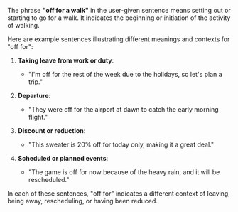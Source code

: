 The phrase <b>"off for a walk"</b> in the user-given sentence means setting out or starting to go for a walk. It indicates the beginning or initiation of the activity of walking.

Here are example sentences illustrating different meanings and contexts for "off for":

1. **Taking leave from work or duty**: 
   - "I'm off for the rest of the week due to the holidays, so let's plan a trip."
   
2. **Departure**:
   - "They were off for the airport at dawn to catch the early morning flight."

3. **Discount or reduction**:
   - "This sweater is 20% off for today only, making it a great deal."

4. **Scheduled or planned events**:
   - "The game is off for now because of the heavy rain, and it will be rescheduled."

In each of these sentences, "off for" indicates a different context of leaving, being away, rescheduling, or having been reduced.